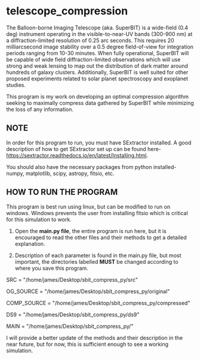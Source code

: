 # telescope_compression

The Balloon-borne Imaging Telescope (aka. SuperBIT) is a wide-field (0.4 deg) instrument operating in the visible-to-near-UV bands (300-900 nm) at a diffraction-limited resolution of 0.25 arc seconds.  This requires 20 milliarcsecond image stability over a 0.5 degree field-of-view for integration periods ranging from 10-30 minutes. When fully operational, SuperBIT will be capable of wide field diffraction-limited observations which will use strong and weak lensing to map out the distribution of dark matter around hundreds of galaxy clusters. Additionally, SuperBIT is well suited for other proposed experiments related to solar planet spectroscopy and exoplanet studies. 

This program is my work on developing an optimal compression algorithm seeking to maximally compress data gathered by SuperBIT while minimizing the loss of any information.

NOTE
----

In order for this program to run, you must have SExtractor installed. A good description of how to get SExtractor 
set up can be found here- https://sextractor.readthedocs.io/en/latest/Installing.html.

You should also have the necessary packages from python installed- numpy, matplotlib, scipy, astropy, fitsio, etc. 


HOW TO RUN THE PROGRAM
----------------------
This program is best run using linux, but can be modified to run on windows. Windows prevents the user from installing 
fitsio which is critical for this simulation to work.

1) Open the <b>main.py file</b>, the entire program is run here, but it is encouraged to read the other files and their 
methods to get a detailed explanation.

2) Description of each parameter is found in the main.py file, but most important, the directories labelled <b>MUST</b> be changed according to where you save this program.

  SRC = "/home/james/Desktop/sbit_compress_py/src"
  
  OG_SOURCE = "/home/james/Desktop/sbit_compress_py/original"
  
  COMP_SOURCE = "/home/james/Desktop/sbit_compress_py/compressed"
  
  DS9 = "/home/james/Desktop/sbit_compress_py/ds9"
  
  MAIN = "/home/james/Desktop/sbit_compress_py/"
  

  
I will provide a better update of the methods and their description in the near future, but for now, this is sufficient 
enough to see a working simulation.
